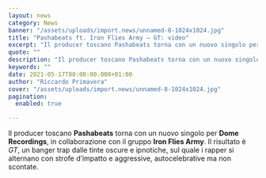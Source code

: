 ```yaml
---
layout: news
category: News
banner: "/assets/uploads/import.news/unnamed-8-1024x1024.jpg"
title: "Pashabeats ft. Iron Flies Army – GT: video"
excerpt: "Il producer toscano Pashabeats torna con un nuovo singolo per Dome Recordings, in collaborazione con il gruppo Iron Flies Army. Il risultato è GT, un banger trap dalle tinte oscure e ipnotiche, sul quale i rapper si alternano con strofe d’impatto e aggressive, autocelebrative ma non scontate"
quote: ""
description: "Il producer toscano Pashabeats torna con un nuovo singolo per Dome Recordings, in collaborazione con il gruppo Iron Flies Army. Il risultato è GT, un banger trap dalle tinte oscure e ipnotiche, sul quale i rapper si alternano con strofe d’impatto e aggressive, autocelebrative ma non scontate"
keywords: ""
date: 2021-05-17T00:00:00.000+01:00
author: "Riccardo Primavera"
cover: "/assets/uploads/import.news/unnamed-8-1024x1024.jpg"
pagination:
  enabled: true

---
```


Il producer toscano **Pashabeats** torna con un nuovo singolo per **Dome Recordings**, in collaborazione con il gruppo **Iron Flies Army**. Il risultato è _GT_, un banger trap dalle tinte oscure e ipnotiche, sul quale i rapper si alternano con strofe d’impatto e aggressive, autocelebrative ma non scontate.